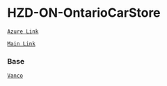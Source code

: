 # HZD-ON-OntarioCarStore

[`Azure Link`](https://hzd-on-ontariocarstore.azurewebsites.net)

[`Main Link`](https://www.ontariocarstore.com/)

### Base

[`Vanco`](https://hzd-bc-khushiautosales.azurewebsites.net/)
